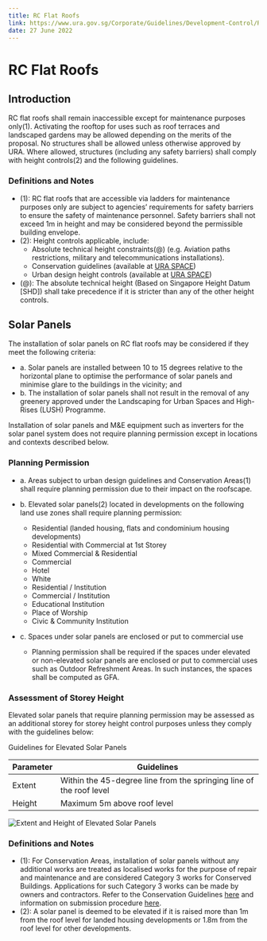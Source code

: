 ```yaml
---
title: RC Flat Roofs
link: https://www.ura.gov.sg/Corporate/Guidelines/Development-Control/Residential/Bungalows/RC-Flat-Roofs
date: 27 June 2022
---
```


# RC Flat Roofs

## Introduction

RC flat roofs shall remain inaccessible except for maintenance purposes only(1). Activating the rooftop for uses such as roof terraces and landscaped gardens may be allowed depending on the merits of the proposal. No structures shall be allowed unless otherwise approved by URA. Where allowed, structures (including any safety barriers) shall comply with height controls(2) and the following guidelines.

### Definitions and Notes

- (1): RC flat roofs that are accessible via ladders for maintenance purposes only are subject to agencies’ requirements for safety barriers to ensure the safety of maintenance personnel. Safety barriers shall not exceed 1m in height and may be considered beyond the permissible building envelope.
- (2): Height controls applicable, include:
  - Absolute technical height constraints(@) (e.g. Aviation paths restrictions, military and telecommunications installations).
  - Conservation guidelines (available at [URA SPACE](https://www.ura.gov.sg/maps/?service=STB))
  - Urban design height controls (available at [URA SPACE](https://www.ura.gov.sg/maps/?service=STB))
- (@): The absolute technical height (Based on Singapore Height Datum [SHD]) shall take precedence if it is stricter than any of the other height controls.

## Solar Panels

The installation of solar panels on RC flat roofs may be considered if they meet the following criteria:

- a. Solar panels are installed between 10 to 15 degrees relative to the horizontal plane to optimise the performance of solar panels and minimise glare to the buildings in the vicinity; and
- b. The installation of solar panels shall not result in the removal of any greenery approved under the Landscaping for Urban Spaces and High-Rises (LUSH) Programme.

Installation of solar panels and M&E equipment such as inverters for the solar panel system does not require planning permission except in locations and contexts described below.

### Planning Permission

- a. Areas subject to urban design guidelines and Conservation Areas(1) shall require planning permission due to their impact on the roofscape.

- b. Elevated solar panels(2) located in developments on the following land use zones shall require planning permission:

  - Residential (landed housing, flats and condominium housing developments)
  - Residential with Commercial at 1st Storey
  - Mixed Commercial & Residential
  - Commercial
  - Hotel
  - White
  - Residential / Institution
  - Commercial / Institution
  - Educational Institution
  - Place of Worship
  - Civic & Community Institution

- c. Spaces under solar panels are enclosed or put to commercial use
  - Planning permission shall be required if the spaces under elevated or non-elevated solar panels are enclosed or put to commercial uses such as Outdoor Refreshment Areas. In such instances, the spaces shall be computed as GFA.

### Assessment of Storey Height

Elevated solar panels that require planning permission may be assessed as an additional storey for storey height control purposes unless they comply with the guidelines below:

Guidelines for Elevated Solar Panels

| Parameter | Guidelines                                                          |
| --------- | ------------------------------------------------------------------- |
| Extent    | Within the 45-degree line from the springing line of the roof level |
| Height    | Maximum 5m above roof level                                         |

![Extent and Height of Elevated Solar Panels](https://www.ura.gov.sg/-/media/Corporate/Guidelines/Development-control/GFA/GFA55_Solar_Panels_Landed.jpg?h=100%25&w=100%25)

### Definitions and Notes

- (1): For Conservation Areas, installation of solar panels without any additional works are treated as localised works for the purpose of repair and maintenance and are considered Category 3 works for Conserved Buildings. Applications for such Category 3 works can be made by owners and contractors. Refer to the Conservation Guidelines [here](https://www.ura.gov.sg/Corporate/Guidelines/Conservation) and information on submission procedure [here](https://www.ura.gov.sg/Corporate/Guidelines/Conservation/Additions-Alterations/Types-Works).
- (2): A solar panel is deemed to be elevated if it is raised more than 1m from the roof level for landed housing developments or 1.8m from the roof level for other developments.
